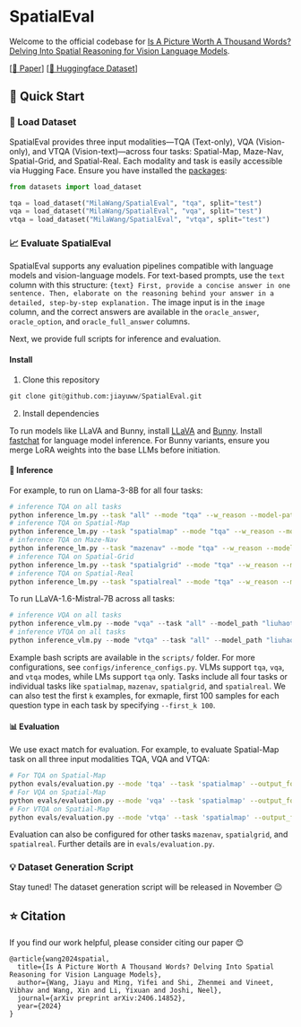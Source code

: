 # SpatialEval

Welcome to the official codebase for [Is A Picture Worth A Thousand Words? Delving Into Spatial Reasoning for Vision Language Models](https://arxiv.org/abs/2406.14852). 

[[📖 Paper](https://arxiv.org/pdf/2406.14852)] [[🤗 Huggingface Dataset](https://huggingface.co/datasets/MilaWang/SpatialEval)]


## 🚀 Quick Start



### 📍 Load Dataset

SpatialEval provides three input modalities—TQA (Text-only), VQA (Vision-only), and VTQA (Vision-text)—across four tasks: Spatial-Map, Maze-Nav, Spatial-Grid, and Spatial-Real. Each modality and task is easily accessible via Hugging Face. Ensure you have installed the [packages](https://huggingface.co/docs/datasets/en/quickstart):

```python
from datasets import load_dataset

tqa = load_dataset("MilaWang/SpatialEval", "tqa", split="test")
vqa = load_dataset("MilaWang/SpatialEval", "vqa", split="test")
vtqa = load_dataset("MilaWang/SpatialEval", "vtqa", split="test")
```


### 📈 Evaluate SpatialEval

SpatialEval supports any evaluation pipelines compatible with language models and vision-language models. For text-based prompts, use the `text` column with this structure:
`{text} First, provide a concise answer in one sentence. Then, elaborate on the reasoning behind your answer in a detailed, step-by-step explanation.` The image input is in the `image` column, and the correct answers are available in the `oracle_answer`, `oracle_option`, and `oracle_full_answer` columns.

Next, we provide full scripts for inference and evaluation.

#### Install

1. Clone this repository

```python
git clone git@github.com:jiayuww/SpatialEval.git
```

2. Install dependencies

To run models like LLaVA and Bunny, install [LLaVA](https://github.com/haotian-liu/LLaVA) and [Bunny](https://github.com/BAAI-DCAI/Bunny). Install [fastchat](https://github.com/lm-sys/FastChat) for language model inference.
For Bunny variants, ensure you merge LoRA weights into the base LLMs before initiation.

#### 💬 Inference

For example, to run on Llama-3-8B for all four tasks:

```bash
# inference TQA on all tasks
python inference_lm.py --task "all" --mode "tqa" --w_reason --model-path "meta-llama/Meta-Llama-3-8B-Instruct" --output_folder outputs --temperature 0.2 --top_p 0.9 --repetition_penalty 1.0 --max_new_tokens 512 --device "cuda"
# inference TQA on Spatial-Map
python inference_lm.py --task "spatialmap" --mode "tqa" --w_reason --model-path "meta-llama/Meta-Llama-3-8B-Instruct" --output_folder outputs --temperature 0.2 --top_p 0.9 --repetition_penalty 1.0 --max_new_tokens 512 --device "cuda"
# inference TQA on Maze-Nav
python inference_lm.py --task "mazenav" --mode "tqa" --w_reason --model-path "meta-llama/Meta-Llama-3-8B-Instruct" --output_folder outputs --temperature 0.2 --top_p 0.9 --repetition_penalty 1.0 --max_new_tokens 512 --device "cuda"
# inference TQA on Spatial-Grid
python inference_lm.py --task "spatialgrid" --mode "tqa" --w_reason --model-path "meta-llama/Meta-Llama-3-8B-Instruct" --output_folder outputs --temperature 0.2 --top_p 0.9 --repetition_penalty 1.0 --max_new_tokens 512 --device "cuda"
# inference TQA on Spatial-Real
python inference_lm.py --task "spatialreal" --mode "tqa" --w_reason --model-path "meta-llama/Meta-Llama-3-8B-Instruct" --output_folder outputs --temperature 0.2 --top_p 0.9 --repetition_penalty 1.0 --max_new_tokens 512 --device "cuda"
```

To run LLaVA-1.6-Mistral-7B across all tasks:

```python
# inference VQA on all tasks
python inference_vlm.py --mode "vqa" --task "all" --model_path "liuhaotian/llava-v1.6-mistral-7b" --w_reason --temperature 0.2 --top_p 0.9 --repetition_penalty 1.0 --max_new_tokens 512 --device "cuda"
# inference VTQA on all tasks
python inference_vlm.py --mode "vtqa" --task "all" --model_path "liuhaotian/llava-v1.6-mistral-7b" --w_reason --temperature 0.2 --top_p 0.9 --repetition_penalty 1.0 --max_new_tokens 512 --device "cuda"
```

Example bash scripts are available in the `scripts/` folder. For more configurations, see `configs/inference_configs.py`. VLMs support `tqa`, `vqa`, and `vtqa` modes, while LMs support `tqa` only. Tasks include all four tasks or individual tasks like `spatialmap`, `mazenav`, `spatialgrid`, and `spatialreal`.
We can also test the first `k` examples, for exmaple, first 100 samples for each question type in each task by specifying `--first_k 100`.

#### 📊 Evaluation

We use exact match for evaluation. For example, to evaluate Spatial-Map task on all three input modalities TQA, VQA and VTQA:

```bash
# For TQA on Spatial-Map
python evals/evaluation.py --mode 'tqa' --task 'spatialmap' --output_folder 'outputs/' --dataset_id 'MilaWang/SpatialEval' --eval_summary_dir 'eval_summary'
# For VQA on Spatial-Map
python evals/evaluation.py --mode 'vqa' --task 'spatialmap' --output_folder 'outputs/' --dataset_id 'MilaWang/SpatialEval' --eval_summary_dir 'eval_summary'
# For VTQA on Spatial-Map
python evals/evaluation.py --mode 'vtqa' --task 'spatialmap' --output_folder 'outputs/' --dataset_id 'MilaWang/SpatialEval' --eval_summary_dir 'eval_summary'
```

Evaluation can also be configured for other tasks `mazenav`, `spatialgrid`, and `spatialreal`. Further details are in `evals/evaluation.py`.

### 💡 Dataset Generation Script

Stay tuned! The dataset generation script will be released in November 😉

## ⭐ Citation

If you find our work helpful, please consider citing our paper 😊

```
@article{wang2024spatial,
  title={Is A Picture Worth A Thousand Words? Delving Into Spatial Reasoning for Vision Language Models},
  author={Wang, Jiayu and Ming, Yifei and Shi, Zhenmei and Vineet, Vibhav and Wang, Xin and Li, Yixuan and Joshi, Neel},
  journal={arXiv preprint arXiv:2406.14852},
  year={2024}
}
```